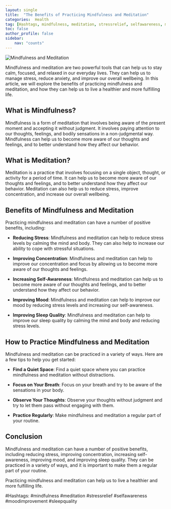 ```yaml
---
layout: single
title:  "The Benefits of Practicing Mindfulness and Meditation"
categories:  Health
tag: [Hashtags, mindfulness, meditation, stressrelief, selfawareness, moodimprovement, sleepquality, ]
toc: false
author_profile: false
sidebar:
    nav: "counts"
---
```

    
![Mindfulness and Meditation](https://images.pexels.com/photos/2522663/pexels-photo-2522663.jpeg?auto=compress&cs=tinysrgb&dpr=2&h=650&w=940)

Mindfulness and meditation are two powerful tools that can help us to stay calm, focused, and relaxed in our everyday lives. They can help us to manage stress, reduce anxiety, and improve our overall wellbeing. In this article, we will explore the benefits of practicing mindfulness and meditation, and how they can help us to live a healthier and more fulfilling life.

## What is Mindfulness?

Mindfulness is a form of meditation that involves being aware of the present moment and accepting it without judgment. It involves paying attention to our thoughts, feelings, and bodily sensations in a non-judgmental way. Mindfulness can help us to become more aware of our thoughts and feelings, and to better understand how they affect our behavior.

## What is Meditation?

Meditation is a practice that involves focusing on a single object, thought, or activity for a period of time. It can help us to become more aware of our thoughts and feelings, and to better understand how they affect our behavior. Meditation can also help us to reduce stress, improve concentration, and increase our overall wellbeing.

## Benefits of Mindfulness and Meditation

Practicing mindfulness and meditation can have a number of positive benefits, including:

* **Reducing Stress**: Mindfulness and meditation can help to reduce stress levels by calming the mind and body. They can also help to increase our ability to cope with stressful situations.

* **Improving Concentration**: Mindfulness and meditation can help to improve our concentration and focus by allowing us to become more aware of our thoughts and feelings.

* **Increasing Self-Awareness**: Mindfulness and meditation can help us to become more aware of our thoughts and feelings, and to better understand how they affect our behavior.

* **Improving Mood**: Mindfulness and meditation can help to improve our mood by reducing stress levels and increasing our self-awareness.

* **Improving Sleep Quality**: Mindfulness and meditation can help to improve our sleep quality by calming the mind and body and reducing stress levels.

## How to Practice Mindfulness and Meditation

Mindfulness and meditation can be practiced in a variety of ways. Here are a few tips to help you get started:

* **Find a Quiet Space**: Find a quiet space where you can practice mindfulness and meditation without distractions.

* **Focus on Your Breath**: Focus on your breath and try to be aware of the sensations in your body.

* **Observe Your Thoughts**: Observe your thoughts without judgment and try to let them pass without engaging with them.

* **Practice Regularly**: Make mindfulness and meditation a regular part of your routine.

## Conclusion

Mindfulness and meditation can have a number of positive benefits, including reducing stress, improving concentration, increasing self-awareness, improving mood, and improving sleep quality. They can be practiced in a variety of ways, and it is important to make them a regular part of your routine. 

Practicing mindfulness and meditation can help us to live a healthier and more fulfilling life.

#Hashtags: #mindfulness #meditation #stressrelief #selfawareness #moodimprovement #sleepquality